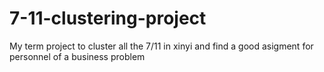 # 7-11-clustering-project
My term project to cluster all the 7/11 in xinyi and find a good asigment for personnel of a business problem
